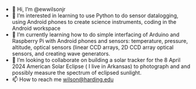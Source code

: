 - 👋 Hi, I’m @ewwilsonjr
- 👀 I’m interested in learning to use Python to do sensor datalogging, using Android phones to create science instruments, coding in the Android workspace
- 🌱 I’m currently learning how to do simple interfacing of Arduino and Raspberry Pi with Android phones and sensors: temperature, pressure, altitude, optical sensors (linear CCD arrays, 2D CCD array optical sensors, and creating wave generators.
- 💞️ I’m looking to collaborate on building a solar tracker for the 8 April 2024 American Solar Eclipse ( I live in Arkansas) to photograph and and possibly measure the spectrum of eclipsed sunlight.
- 📫 How to reach me wilson@harding.edu

<!---
ewwilsonjr/ewwilsonjr is a ✨ special ✨ repository because its `README.md` (this file) appears on your GitHub profile.
You can click the Preview link to take a look at your changes.
--->
